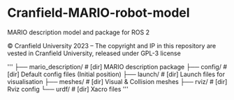 # Cranfield-MARIO-robot-model
MARIO description model and package for ROS 2

© Cranfield University 2023 – The copyright and IP in this repository are vested in Cranfield University, released under GPL-3 license


'''
├── mario_description/              # [dir] MARIO description package
    ├── config/                     # [dir] Default config files (Initial position)
    ├── launch/                     # [dir] Launch files for visualisation
    ├── meshes/                     # [dir] Visual & Collision meshes
    ├── rviz/                       # [dir] Rviz config
    └── urdf/                       # [dir] Xacro files
'''
    
